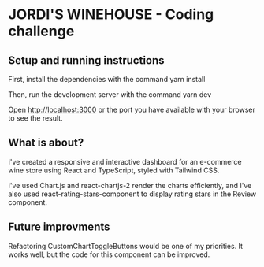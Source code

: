 # JORDI'S WINEHOUSE - Coding challenge

## Setup and running instructions

First, install the dependencies with the command yarn install

Then, run the development server with the command yarn dev

Open [http://localhost:3000](http://localhost:3000) or the port you have available with your browser to see the result.

## What is about?

I've created a responsive and interactive dashboard for an e-commerce wine store using React and TypeScript, styled with Tailwind CSS.

I've used Chart.js and react-chartjs-2 render the charts efficiently, and I've also used react-rating-stars-component to display rating stars in the Review component.

## Future improvments

Refactoring CustomChartToggleButtons would be one of my priorities. It works well, but the code for this component can be improved.

